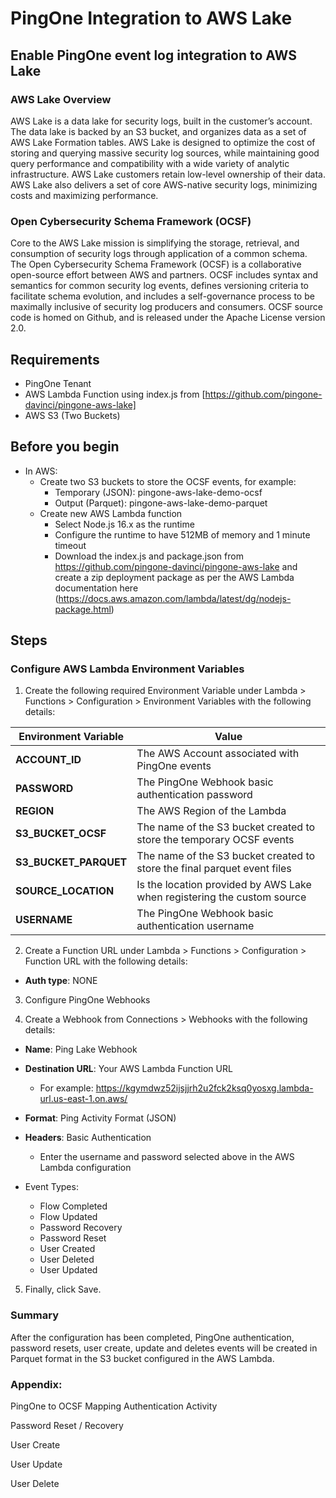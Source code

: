 # PingOne Integration to AWS Lake

## Enable PingOne event log integration to AWS Lake

### AWS Lake Overview
AWS Lake is a data lake for security logs, built in the customer’s account. The data lake is backed by an S3 bucket, and organizes data as a set of AWS Lake Formation tables. AWS Lake is designed to optimize the cost of storing and querying massive security log sources, while maintaining good query performance and compatibility with a wide variety of analytic infrastructure. AWS Lake
customers retain low-level ownership of their data. AWS Lake also delivers a set of core AWS-native security logs, minimizing costs and maximizing performance.

### Open Cybersecurity Schema Framework (OCSF)
Core to the AWS Lake mission is simplifying the storage, retrieval, and consumption of security logs through application of a common schema. The Open Cybersecurity Schema Framework (OCSF) is a collaborative open-source effort between AWS and partners. OCSF includes syntax and semantics for common security log events, defines versioning criteria to facilitate schema evolution, and includes a self-governance process to be maximally inclusive of security log producers and consumers. OCSF source code is homed on Github, and is released under the Apache License version 2.0.

## Requirements
* PingOne Tenant
* AWS Lambda Function using index.js from [https://github.com/pingone-davinci/pingone-aws-lake]
* AWS S3 (Two Buckets) 

## Before you begin
* In AWS:
  * Create two S3 buckets to store the OCSF events, for example:
    * Temporary (JSON): pingone-aws-lake-demo-ocsf
    * Output (Parquet): pingone-aws-lake-demo-parquet
  * Create new AWS Lambda function
    * Select Node.js 16.x as the runtime
    * Configure the runtime to have 512MB of memory and 1 minute timeout
    * Download the index.js and package.json from https://github.com/pingone-davinci/pingone-aws-lake and create a zip deployment package as per the AWS Lambda documentation here (https://docs.aws.amazon.com/lambda/latest/dg/nodejs-package.html)


## Steps

### Configure AWS Lambda Environment Variables

1. Create the following required Environment Variable under Lambda > Functions > Configuration > Environment Variables with the following details:

| Environment Variable | Value |
| ----------- | ----------- |
| **ACCOUNT_ID**      | The AWS Account associated with PingOne events       |
| **PASSWORD**   | The PingOne Webhook basic authentication password        |
| **REGION**   |  The AWS Region of the Lambda   |
| **S3_BUCKET_OCSF**   |  The name of the S3 bucket created to store the temporary OCSF events      |
| **S3_BUCKET_PARQUET**   | The name of the S3 bucket created to store the final parquet event files        |
| **SOURCE_LOCATION**   | Is the location provided by AWS Lake when registering the custom source       |
| **USERNAME**   | The PingOne Webhook basic authentication username        |


2. Create a Function URL under Lambda > Functions > Configuration > Function URL with the following details:
  * **Auth type**: NONE

3. Configure PingOne Webhooks

4. Create a Webhook from Connections > Webhooks with the following details: 
  * **Name**: Ping Lake Webhook
  * **Destination URL**: Your AWS Lambda Function URL
     * For example: https://kgymdwz52ijsjjrh2u2fck2ksq0yosxg.lambda-url.us-east-1.on.aws/
  * **Format**: Ping Activity Format (JSON)
  * **Headers**: Basic Authentication 
     * Enter the username and password selected above in the AWS Lambda configuration


  * Event Types: 
    - Flow Completed
    - Flow Updated
    - Password Recovery
    - Password Reset
    - User Created
    - User Deleted
    - User Updated



5. Finally, click Save. 


### Summary

After the configuration has been completed, PingOne authentication, password resets, user create, update and deletes events will be created in Parquet format in the S3 bucket configured in the AWS Lambda.  


### Appendix:

PingOne to OCSF Mapping
Authentication Activity

Password Reset / Recovery





User Create




User Update




User Delete


